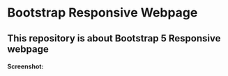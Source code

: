 # Bootstrap Responsive Webpage
## This repository is about Bootstrap 5 Responsive webpage

#### Screenshot:
